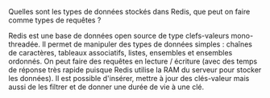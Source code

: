 Quelles sont les types de données stockés dans Redis, que peut on faire comme types de requêtes ? 

Redis est une base de données open source de type clefs-valeurs mono-threadée. Il permet de manipuler des types de données simples : chaînes de caractères, tableaux associatifs, listes, ensembles et ensembles ordonnés.
On peut faire des requêtes en lecture / écriture (avec des temps de réponse très rapide puisque Redis utilise la RAM du serveur pour stocker les données). Il est possible d'insérer, mettre à jour des clés-valeur mais aussi de les filtrer et de donner une durée de vie à une clé. 
